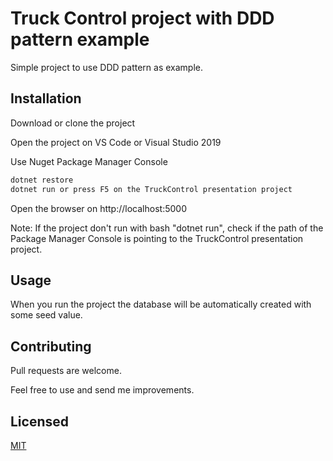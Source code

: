 # Truck Control project with DDD pattern example

Simple project to use DDD pattern as example.

## Installation

Download or clone the project 

Open the project on VS Code or Visual Studio 2019

Use Nuget Package Manager Console

```bash
dotnet restore
dotnet run or press F5 on the TruckControl presentation project
```

Open the browser on http://localhost:5000

Note: If the project don't run with bash "dotnet run", check if the path of the Package Manager Console 
is pointing to the TruckControl presentation project.

## Usage

When you run the project the database will be automatically created with some seed value.
      

## Contributing
Pull requests are welcome. 

Feel free to use and send me improvements.

## Licensed
[MIT](https://choosealicense.com/licenses/mit/)
